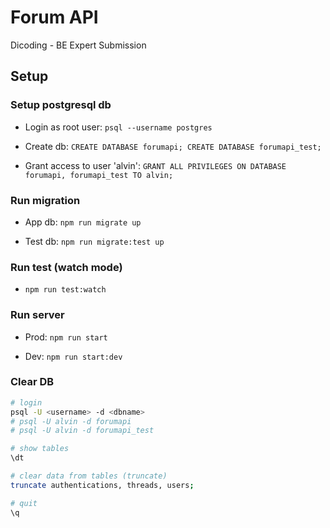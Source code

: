 # Forum API

Dicoding - BE Expert Submission

## Setup

### Setup postgresql db

- Login as root user: ```psql --username postgres```

- Create db: ```CREATE DATABASE forumapi; CREATE DATABASE forumapi_test;```

- Grant access to user 'alvin': ```GRANT ALL PRIVILEGES ON DATABASE forumapi, forumapi_test TO alvin;```

### Run migration

- App db: ```npm run migrate up```

- Test db: ```npm run migrate:test up```

### Run test (watch mode)

- ```npm run test:watch```

### Run server

- Prod: ```npm run start```

- Dev: ```npm run start:dev```

### Clear DB

```sh
# login
psql -U <username> -d <dbname>
# psql -U alvin -d forumapi
# psql -U alvin -d forumapi_test

# show tables
\dt

# clear data from tables (truncate)
truncate authentications, threads, users;

# quit
\q
```
